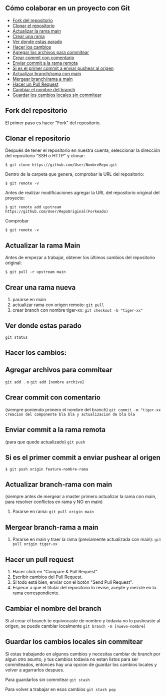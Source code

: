 ## Cómo colaborar en un proyecto con Git

*   [Fork del repositorio](#fork-del-repositorio)
*   [Clonar el repositorio](#clonar-el-repositorio)
*   [Actualizar la rama main](#actualizar-la-rama-main)
*   [Crear una rama](#crear-una-rama-nueva)
*   [Ver donde estas parado](#ver-donde-estas-parado)
*   [Hacer los cambios](#hacer-los-cambios)
*   [Agregar los archivos para commitear](#agregar-archivos-para-commitear)
*   [Crear commit con comentario](#crear-commit-con-comentario)
*   [Enviar commit a la rama remota](#enviar-commit-a-la-rama-remota)
*   [Si es el primer commit a enviar pushear al origen](#si-es-el-primer-commit-a-enviar-pushear-al-origen)
*   [Actualizar branch/rama con main](#actualizar-branch-rama-con-main)
*   [Mergear branch/rama a main](#mergear-branch-rama-a-main)
*   [Hacer un Pull Request](#hacer-un-pull-request)
*   [Cambiar el nombre del branch](#cambiar-nombre-al-branch)
*   [Guardar los cambios locales sin commitear](#guardar-cambios-locales-git-stash)

## Fork del repositorio

El primer paso es hacer "Fork" del repositorio.

## Clonar el repositorio

Después de tener el repositorio en nuestra cuenta, seleccionar la dirección del repositorio "SSH o HTTP" y clonar:

`$ git clone https://github.com/User/NombreRepo.git`

Dentro de la carpeta que genera, comprobar la URL del repositorio:

`$ git remote -v`

Antes de realizar modificaciones agregar la URL del repositorio original del proyecto:

`$ git remote add upstream https://github.com/User/RepoOriginal(Forkeado)`

Comprobar

`$ git remote -v`

## Actualizar la rama Main

Antes de empezar a trabajar, obtener los últimos cambios del repositorio original:

`$ git pull -r upstream main`


## Crear una rama nueva

1. pararse en main
2. actualizar rama con origen remoto: `git pull`
3. crear branch con nombre tiger-xx: `git checkout -b "tiger-xx"`

## Ver donde estas parado

`git status`

## Hacer los cambios:
## Agregar archivos para commitear

`git add .` o `git add [nombre archivo]`


## Crear commit con comentario
(siempre poniendo primero el nombre del branch)
`git commit -m "tiger-xx creacion del componente bla bla y actualizacion de bla bla`


## Enviar commit a la rama remota
(para que quede actualizado)
`git push`

## Si es el primer commit a enviar pushear al origen
`$ git push origin feature-nombre-rama`

## Actualizar branch-rama con main
(siempre antes de mergear a master primero actualizar la rama con main, para resolver conflictos en rama y NO en main)
1. Pararse en rama: `git pull origin main`


## Mergear branch-rama a main
1. Pararse en main y traer la rama (previamente actualizada con main): `git pull origin tiger-xx`


## Hacer un pull request

1. Hacer click en "Compare & Pull Request"
2. Escribir cambios del Pull Request.
3. Si todo está bien, enviar con el botón "Send Pull Request".
4. Esperar a que el titular del repositorio lo revise, acepte y mezcle en la rama correspondiente.


## Cambiar el nombre del branch
Si al crear el branch te equivocaste de nombre y todavia no lo pusheaste al origen, se puede cambiar localmente
`git branch -m [nuevo-nombre]`


## Guardar los cambios locales sin commitear
Si estas trabajando en algunos cambios y necesitas cambiar de branch por algun otro asunto, y tus cambios todavia no estan listos para ser commiteados, entonces hay una opcion de guardar los cambios locales y volver a agarrarlos despues.

Para guardarlos sin commitear
`git stash`

Para volver a trabajar en esos cambios 
`git stash pop`
